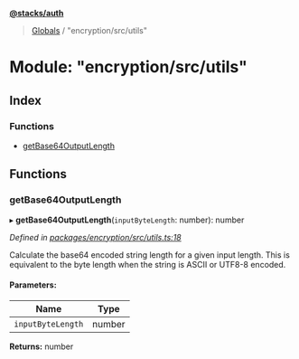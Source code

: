 **[@stacks/auth](../README.md)**

> [Globals](../globals.md) / "encryption/src/utils"

# Module: "encryption/src/utils"

## Index

### Functions

- [getBase64OutputLength](_encryption_src_utils_.md#getbase64outputlength)

## Functions

### getBase64OutputLength

▸ **getBase64OutputLength**(`inputByteLength`: number): number

_Defined in [packages/encryption/src/utils.ts:18](https://github.com/blockstack/blockstack.js/blob/26419086/packages/encryption/src/utils.ts#L18)_

Calculate the base64 encoded string length for a given input length.
This is equivalent to the byte length when the string is ASCII or UTF8-8
encoded.

#### Parameters:

| Name              | Type   |
| ----------------- | ------ |
| `inputByteLength` | number |

**Returns:** number
